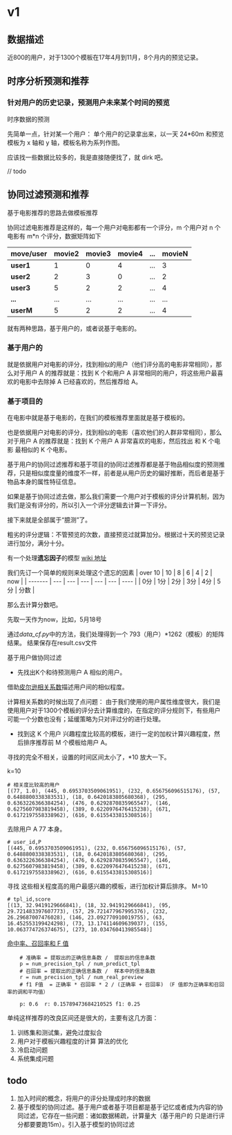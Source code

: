 # v1

## 数据描述

近800的用户，对于1300个模板在17年4月到11月，8个月内的预览记录。

## 时序分析预测和推荐

### 针对用户的历史记录，预测用户未来某个时间的预览

时序数据的预测

先简单一点，针对某一个用户：
单个用户的记录拿出来，以一天 24*60m 和预览模板为 x 轴和 y 轴，模板名称为系列作图。

应该找一些数据比较多的，我是直接随便找了，就 dirk 吧。

// todo

## 协同过滤预测和推荐

基于电影推荐的思路去做模板推荐

协同过滤电影推荐是这样的，每一个用户对电影都有一个评分，m 个用户对 n 个电影有 m*n 个评分，数据矩阵如下

| move/user | movie2 | movie3 | movie4 | ... | movieN |
| --------- | ------ | ------ | ------ | --- | ------ |
| __user1__ | 1      | 0      | 4      | ... | 3      |
| __user2__ | 2      | 3      | 0      | ... | 2      |
| __user3__ | 5      | 2      | 2      | ... | 4      |
| __...__   | ...    | ...    | ...    | ... | ...    |
| __userM__ | 5      | 2      | 2      | ... | 4      |

就有两种思路，基于用户的，或者说基于电影的。

### 基于用户的

就是依据用户对电影的评分，找到相似的用户（他们评分高的电影非常相同），那么对于用户 A 的推荐就是：找到 K 个和用户 A 非常相同的用户，将这些用户最喜欢的电影中去除掉 A 已经喜欢的，然后推荐给 A。

### 基于项目的

在电影中就是基于电影的，在我们的模板推荐里面就是基于模板的。

也是依据用户对电影的评分，找到相似的电影（喜欢他们的人群非常相同），那么对于用户 A 的推荐就是：找到 K 个用户 A 非常喜欢的电影，然后找出 和 K 个电影 最相似的 K 个电影。

基于用户的协同过滤推荐和基于项目的协同过滤推荐都是基于物品相似度的预测推荐，只是相似度度量的维度不一样，前者是从用户历史的偏好推断，而后者是基于物品本身的属性特征信息。

如果是基于协同过滤去做，那么我们需要一个用户对于模板的评分计算机制，因为我们是没有评分的，所以引入一个评分逻辑去计算一下评分。

接下来就是全部属于“臆测”了。

粗劣的评分逻辑：不管预览的次数，直接预览过就算加分。根据过十天的预览记录进行加分，满分十分。

有一个处理**遗忘因子**的模型 [wiki 地址](https://en.wikipedia.org/wiki/Recursive_least_squares_filter)

我们先订一个简单的规则来处理这个遗忘的因素
| over 10 | 10  | 8   | 6   | 4   | 2   | now  |
| ------- | --- | --- | --- | --- | --- | ---- |
| 0分     | 1分 | 2分 | 3分 | 4分 | 5分 | 分数 |

那么去计算分数吧。

先取一天作为now，比如，5月18号

通过*data_cf.py*中的方法，我们处理得到一个 793（用户）*1262（模板）的矩阵结果。
结果保存在result.csv文件

基于用户做协同过滤

* 先找出K个和待预测用户 A 相似的用户。

借助[皮尔逊相关系数](https://zh.wikipedia.org/wiki/%E7%9A%AE%E5%B0%94%E9%80%8A%E7%A7%AF%E7%9F%A9%E7%9B%B8%E5%85%B3%E7%B3%BB%E6%95%B0)描述用户间的相似程度。

计算相关系数的时候出现了点问题：
由于我们使用的用户属性维度很大，我们是使用用户对于1300个模板的评分去计算维度的，在指定的评分规则下，有些用户可能一个分数也没有；延缓策略为只对评过分的进行处理。

* 找到这 K 个用户 兴趣程度比较高的模板，进行一定的加权计算兴趣程度，然后排序推荐前 M 个模板给用户 A。

寻找的完全不相关，设置的时间区间太小了，*10 放大一下。

k=10

```shell
# 相关度比较高的用户
[(77, 1.0), (445, 0.6953703509061951), (232, 0.656756096515176), (57, 0.6488800338383531), (18, 0.6420183805680368), (295, 0.6363226366384254), (476, 0.6292870835965547), (146, 0.6275607983819458), (389, 0.6220976476415238), (671, 0.6172197558338962), (616, 0.6155433815308516)]
```

去除用户 A 77 本身。

```shell
# user_id,P
[(445, 0.6953703509061951), (232, 0.656756096515176), (57, 0.6488800338383531), (18, 0.6420183805680368), (295, 0.6363226366384254), (476, 0.6292870835965547), (146, 0.6275607983819458), (389, 0.6220976476415238), (671, 0.6172197558338962), (616, 0.6155433815308516)]
```

寻找 这些相关程度高的用户最感兴趣的模板，进行加权计算后排序。
M=10

```shell
# tpl_id,score
[(13, 32.9419129666841), (18, 32.9419129666841), (95, 29.721483397607773), (57, 29.721477967995376), (232, 26.29687007476028), (146, 23.092770910019755), (63, 16.452553199424298), (73, 13.174114609639037), (155, 10.063774726374675), (273, 10.034760413985548)]
```

[命中率、召回率和 F 值](http://bookshadow.com/weblog/2014/06/10/precision-recall-f-measure/)

```python3
    # 准确率 = 提取出的正确信息条数 /  提取出的信息条数
    p = num_precision_tpl / num_predict_tpl
    # 召回率 = 提取出的正确信息条数 /  样本中的信息条数
    r = num_precision_tpl / num_real_preview
    # f1 F值  = 正确率 * 召回率 * 2 / (正确率 + 召回率) （F 值即为正确率和召回率的调和平均值）
```

```shell
    p: 0.6  r: 0.15789473684210525 f1: 0.25
```

单纯这样推荐的改良区间还是很大的，主要有这几方面：

1. 训练集和测试集，避免过度拟合
2. 用户对于模板兴趣程度的计算 算法的优化
3. 冷启动问题
4. 系统集成问题

## todo

1. 加入时间的概念，将用户的评分处理成时序的数据
2. 基于模型的协同过滤。基于用户或者基于项目都是基于记忆或者成为内容的协同过滤，它存在一些问题：诸如数据稀疏，计算量大（基于用户的 只是进行评分都要要跑15m）。引入基于模型的协同过滤